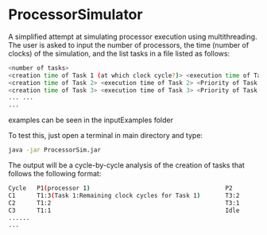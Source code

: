 # ProcessorSimulator
A simplified attempt at simulating processor execution using multithreading.
The user is asked to input the number of processors, the time (number of clocks) of the simulation, and the list tasks in a file listed as follows:

```bash
<number of tasks>
<creation time of Task 1 (at which clock cycle?)> <execution time of Task 1 (in clock cycles)> <Priority of Task 1 (0 or 1)>
<creation time of Task 2> <execution time of Task 2> <Priority of Task 2>
<creation time of Task 3> <execution time of Task 3> <Priority of Task 3>
... ...
...
```

examples can be seen in the inputExamples folder

To test this, just open a terminal in main directory and type:

```bash
java -jar ProcessorSim.jar
```

The output will be a cycle-by-cycle analysis of the creation of tasks that follows the following format:
```bash
Cycle   P1(processor 1)                                      P2           P3       ...
C1      T1:3(Task 1:Remaining clock cycles for Task 1)       T3:2         T2:5     
C2      T1:2                                                 T3:1         T2:4
C3      T1:1                                                 Idle         T2:3
......
...
```
